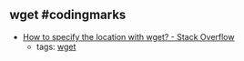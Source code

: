 wget #codingmarks 
---
* [How to specify the location with wget? - Stack Overflow](http://stackoverflow.com/questions/1078524/how-to-specify-the-location-with-wget)
    * tags: [wget](../tags/wget.md)
